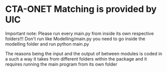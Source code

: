 # CTA-ONET Matching is provided by UIC 

Important note: Please run every main.py from inside its own respective folders!!! Don't run like Modelling/main.py you need to go inside the modelling folder and run python main.py 

The reasons being the input and the output of between modules is coded in a such a way it takes from different folders within the package and it requires running the main program from its own folder



